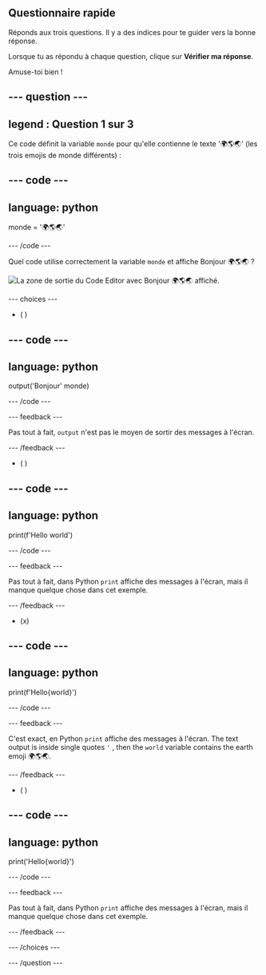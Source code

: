 ## Questionnaire rapide

Réponds aux trois questions. Il y a des indices pour te guider vers la bonne réponse.

Lorsque tu as répondu à chaque question, clique sur **Vérifier ma réponse**.

Amuse-toi bien !

--- question ---
---
legend : Question 1 sur 3
---

Ce code définit la variable `monde` pour qu'elle contienne le texte '🌍🌎🌏' (les trois emojis de monde différents) :

--- code ---
---
language: python
---

monde = '🌍🌎🌏'

--- /code ---

Quel code utilise correctement la variable `monde` et affiche Bonjour 🌍🌎🌏 ?

![La zone de sortie du Code Editor avec Bonjour 🌍🌎🌏 affiché.](images/quiz1.png)

--- choices ---

- ( )

--- code ---
---
language: python
---

output('Bonjour' monde)

--- /code ---

 --- feedback ---

 Pas tout à fait, `output` n'est pas le moyen de sortir des messages à l'écran.

 --- /feedback ---


- ( )

--- code ---
---
language: python
---

print(f'Hello world')

--- /code ---

 --- feedback ---

 Pas tout à fait, dans Python `print` affiche des messages à l'écran, mais il manque quelque chose dans cet exemple.

 --- /feedback ---

- (x)

--- code ---
---
language: python
---

print(f'Hello{world}')

--- /code ---

 --- feedback ---

 C'est exact, en Python `print` affiche des messages à l'écran. The text output is inside single quotes `'` , then the `world` variable contains the earth emoji 🌍🌎🌏.

 --- /feedback ---

- ( )

--- code ---
---
language: python
---

print('Hello{world}')

--- /code ---

 --- feedback ---

  Pas tout à fait, dans Python `print` affiche des messages à l'écran, mais il manque quelque chose dans cet exemple.

 --- /feedback ---

--- /choices ---

--- /question ---
